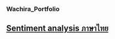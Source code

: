 ### Wachira_Portfolio

## [Sentiment analysis ภาษาไทย](https://github.com/aaatou123/Tor_Portfolio/tree/master/Sentiment%20analysis%20%E0%B8%A0%E0%B8%B2%E0%B8%A9%E0%B8%B2%E0%B9%84%E0%B8%97%E0%B8%A2)
